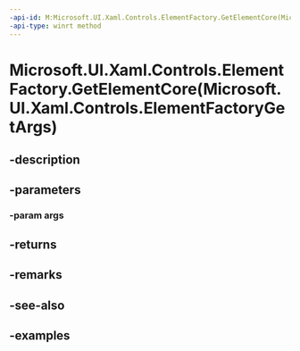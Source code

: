 ```yaml
---
-api-id: M:Microsoft.UI.Xaml.Controls.ElementFactory.GetElementCore(Microsoft.UI.Xaml.Controls.ElementFactoryGetArgs)
-api-type: winrt method
---
```


# Microsoft.UI.Xaml.Controls.ElementFactory.GetElementCore(Microsoft.UI.Xaml.Controls.ElementFactoryGetArgs)

<!--
protected virtual Windows.UI.Xaml.UIElement GetElementCore (Microsoft.UI.Xaml.Controls.ElementFactoryGetArgs args);
-->


## -description

## -parameters

### -param args

## -returns

## -remarks

## -see-also

## -examples


